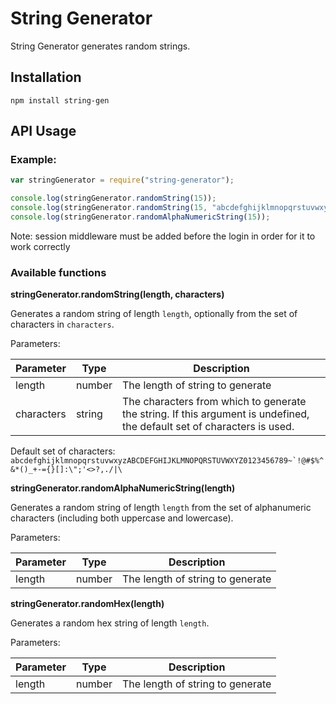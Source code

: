 String Generator
================

String Generator generates random strings.

Installation
------------
```
npm install string-gen
```

API Usage
---------

### Example:

```js
var stringGenerator = require("string-generator");

console.log(stringGenerator.randomString(15));
console.log(stringGenerator.randomString(15, "abcdefghijklmnopqrstuvwxyz"));
console.log(stringGenerator.randomAlphaNumericString(15));
```

Note: session middleware must be added before the login in order for it to work correctly

### Available functions

**stringGenerator.randomString(length, characters)**

Generates a random string of length `length`, optionally from the set of characters in `characters`.

Parameters:

|Parameter|Type|Description|
|---------|----|-----------|
|length|number|The length of string to generate|
|characters|string|The characters from which to generate the string. If this argument is undefined, the default set of characters is used.|

Default set of characters: ``abcdefghijklmnopqrstuvwxyzABCDEFGHIJKLMNOPQRSTUVWXYZ0123456789~`!@#$%^&*()_+-={}[]:\";'<>?,./|\``

**stringGenerator.randomAlphaNumericString(length)**

Generates a random string of length `length` from the set of alphanumeric characters (including both uppercase and lowercase).

Parameters:

|Parameter|Type|Description|
|---------|----|-----------|
|length|number|The length of string to generate|

**stringGenerator.randomHex(length)**

Generates a random hex string of length `length`.

Parameters:

|Parameter|Type|Description|
|---------|----|-----------|
|length|number|The length of string to generate|
